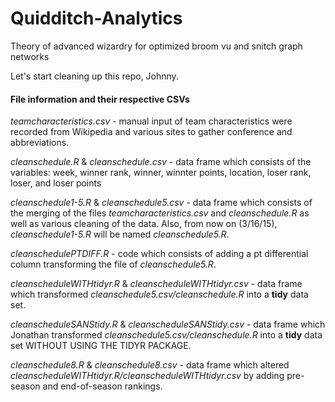 Quidditch-Analytics
===================

Theory of advanced wizardry for optimized broom vu and snitch graph networks  

Let's start cleaning up this repo, Johnny.

#### File information and their respective CSVs

*teamcharacteristics.csv* - manual input of team characteristics were recorded from Wikipedia and various sites to gather conference and abbreviations. 

*cleanschedule.R* & *cleanschedule.csv* - data frame which consists of the variables: week, winner rank, winner, winnter points, location, loser rank, loser, and loser points

*cleanschedule1-5.R* & *cleanschedule5.csv* - data frame which consists of the merging of the files *teamcharacteristics.csv* and *cleanschedule.R* as well as various cleaning of the data. Also, from now on (3/16/15), *cleanschedule1-5.R* will be named *cleanschedule5.R*. 

*cleanschedulePTDIFF.R* - code which consists of adding a pt differential column transforming the file of *cleanschedule5.R*. 

*cleanscheduleWITHtidyr.R* & *cleanscheduleWITHtidyr.csv* - data frame which transformed *cleanschedule5.csv/cleanschedule.R* into a **tidy** data set.

*cleanscheduleSANStidy.R* & *cleanscheduleSANStidy.csv* - data frame which Jonathan transformed *cleanschedule5.csv/cleanschedule.R* into a **tidy** data set WITHOUT USING THE TIDYR PACKAGE. 

*cleanschedule8.R* & *cleanschedule8.csv* - data frame which altered *cleanscheduleWITHtidyr.R/cleanscheduleWITHtidyr.csv* by adding pre-season and end-of-season rankings. 




